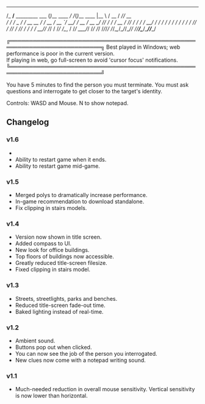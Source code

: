 ﻿  ______                    _             __  _            ___   ____  _____ ____ 
 /_  __/__  _________ ___  (_)___  ____ _/ /_(_)___  ____ |__ \ / __ \/ ___// __ \
  / / / _ \/ ___/ __  __ \/ / __ \/ __ `/ __/ / __ \/ __ \__/ // / / / __ \/ /_/ /
 / / /  __/ /  / / / / / / / / / / /_/ / /_/ / /_/ / / / / __// /_/ / /_/ /\__, / 
/_/  \___/_/  /_/ /_/ /_/_/_/ /_/\__,_/\__/_/\____/_/ /_/____/\____/\____//____/   

╔══════════════════════════════════════════════════════════════════════════╗
  Best played in Windows; web performance is poor in the current version.  
  If playing in web, go full-screen to avoid 'cursor focus' notifications. 
╚══════════════════════════════════════════════════════════════════════════╝

You have 5 minutes to find the person you must terminate. 
You must ask questions and interrogate to get closer to the target's identity.

Controls: WASD and Mouse. N to show notepad.

## Changelog

### v1.6
- 
- Ability to restart game when it ends.
- Ability to restart game mid-game.

### v1.5
- Merged polys to dramatically increase performance.
- In-game recommendation to download standalone.
- Fix clipping in stairs models.

### v1.4
- Version now shown in title screen.
- Added compass to UI.
- New look for office buildings.
- Top floors of buildings now accessible.
- Greatly reduced title-screen filesize.
- Fixed clipping in stairs model.

### v1.3
- Streets, streetlights, parks and benches.
- Reduced title-screen fade-out time.
- Baked lighting instead of real-time.

### v1.2
- Ambient sound.
- Buttons pop out when clicked.
- You can now see the job of the person you interrogated.
- New clues now come with a notepad writing sound.

### v1.1
- Much-needed reduction in overall mouse sensitivity. Vertical sensitivity is now lower than horizontal.
